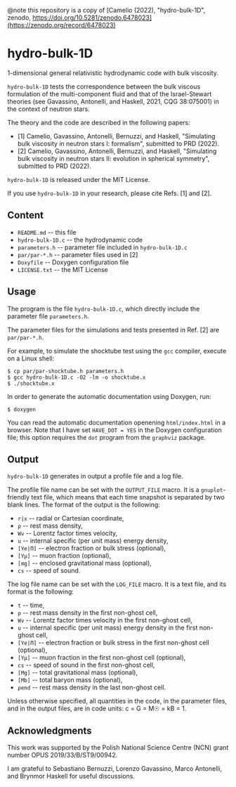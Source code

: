 @note this repository is a copy of [Camelio (2022), "hydro-bulk-1D", zenodo, https://doi.org/10.5281/zenodo.6478023](https://zenodo.org/record/6478023)

# hydro-bulk-1D

1-dimensional general relativistic hydrodynamic code with bulk viscosity.

`hydro-bulk-1D` tests the correspondence between the bulk viscous formulation
of the multi-component fluid and that of the Israel-Stewart theories
(see Gavassino, Antonelli, and Haskell, 2021, CQG 38:075001)
in the context of neutron stars.

The theory and the code are described in the following papers:

* [1] Camelio, Gavassino, Antonelli, Bernuzzi, and Haskell, "Simulating bulk viscosity in neutron stars I: formalism", submitted to PRD (2022).
* [2] Camelio, Gavassino, Antonelli, Bernuzzi, and Haskell, "Simulating bulk viscosity in neutron stars II: evolution in spherical symmetry", submitted to PRD (2022).

`hydro-bulk-1D` is released under the MIT License.

If you use `hydro-bulk-1D` in your research, please cite Refs. [1] and [2].

## Content

* `README.md` -- this file
* `hydro-bulk-1D.c` -- the hydrodynamic code
* `parameters.h` -- parameter file included in `hydro-bulk-1D.c`
* `par/par-*.h` -- parameter files used in [2]
* `Doxyfile` -- Doxygen configuration file
* `LICENSE.txt` -- the MIT License

## Usage

The program is the file `hydro-bulk-1D.c`, which directly include the parameter file `parameters.h`.

The parameter files for the simulations and tests presented in Ref. [2] are `par/par-*.h`.

For example, to simulate the shocktube test using the `gcc` compiler, execute on a Linux shell:

```
$ cp par/par-shocktube.h parameters.h
$ gcc hydro-bulk-1D.c -O2 -lm -o shocktube.x
$ ./shocktube.x
```

In order to generate the automatic documentation using Doxygen, run:

```
$ doxygen
```

You can read the automatic documentation openening `html/index.html` in a browser.
Note that I have set `HAVE_DOT = YES` in the Doxygen configuration file;
this option requires the `dot` program from the `graphviz` package.

## Output

`hydro-bulk-1D` generates in output a profile file and a log file.

The profile file name can be set with the `OUTPUT_FILE` macro.
It is a `gnuplot`-friendly text file, which means that each time snapshot is separated by two blank lines.
The format of the output is the following:

* `r|x` -- radial or Cartesian coordinate,
* `ρ` -- rest mass density,
* `Wv` --  Lorentz factor times velocity,
* `u` -- internal specific (per unit mass) energy density,
* `[Ye|Π]` -- electron fraction or bulk stress (optional),
* `[Yμ]` -- muon fraction (optional),
* `[mg]` -- enclosed gravitational mass (optional),
* `cs` -- speed of sound.

The log file name can be set with the `LOG_FILE` macro.
It is a text file, and its format is the following:

* `t` -- time,
* `ρ` -- rest mass density in the first non-ghost cell,
* `Wv` -- Lorentz factor times velocity in the first non-ghost cell,
* `u` -- internal specific (per unit mass) energy density in the first non-ghost cell,
* `[Ye|Π]` -- electron fraction or bulk stress in the first non-ghost cell (optional),
* `[Yμ]` -- muon fraction in the first non-ghost cell (optional),
* `cs` -- speed of sound in the first non-ghost cell,
* `[Mg]` -- total gravitational mass (optional),
* `[Mb]` -- total baryon mass (optional),
* `ρend` -- rest mass density in the last non-ghost cell.

Unless otherwise specified, all quantities in the code, in the parameter files, and in the output files, are in code units: c = G = M☉ = kB = 1.

## Acknowledgments

This work was supported by the Polish National Science Centre (NCN) grant number OPUS 2019/33/B/ST9/00942.

I am grateful to Sebastiano Bernuzzi, Lorenzo Gavassino, Marco Antonelli, and Brynmor Haskell for useful discussions.
